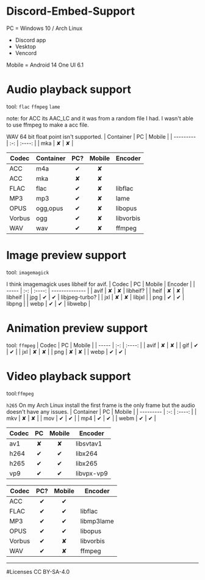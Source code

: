 # Discord-Embed-Support
PC = Windows 10 / Arch Linux
- Discord app
- Vesktop
- Vencord

Mobile = Android 14 One UI 6.1

# Audio playback support
tool: `flac` `ffmpeg` `lame` 

note: for ACC its AAC_LC and it was from a random file I had. I wasn't able to use ffmpeg to make a acc file.

WAV 64 bit float point isn't supported.
| Container | PC  | Mobile |
| --------- | :-: | :----: |
| mka       |  ✘  |   ✘    |

| Codec  | Container | PC? | Mobile | Encoder   |
| ------ | --------- | :-: | :----: | --------- |
| ACC    | m4a       |  ✔  |   ✘    |           |
| ACC    | mka       |  ✘  |   ✘    |           |
| FLAC   | flac      |  ✔  |   ✘    | libflac   |
| MP3    | mp3       |  ✔  |   ✘    | lame      |
| OPUS   | ogg,opus  |  ✔  |   ✘    | libopus   |
| Vorbus | ogg       |  ✔  |   ✘    | libvorbis |
| WAV    | wav       |  ✔  |   ✘    | ffmpeg    |

# Image preview support 
tool: `imagemagick`

I think imagemagick uses libheif for avif.
| Codec | PC  | Mobile | Encoder        |
| ----- | :-: | :----: | -------------- |
| avif  |  ✘  |   ✘    | libheif?       |
| heif  |  ✘  |   ✘    | libheif        |
| jpg   |  ✔  |   ✔    | libjpeg-turbo? |
| jxl   |  ✘  |   ✘    | libjxl         |
| png   |  ✔  |   ✔    | libpng         |
| webp  |  ✔  |   ✔    | libwebp        |

# Animation preview support
tool: `ffmpeg`
| Codec | PC  | Mobile |
| ----- | :-: | :----: |
| avif  |  ✘  |   ✘    |
| gif   |  ✔  |   ✔    |
| jxl   |  ✘  |   ✘    |
| png   |  ✘  |   ✘    |
| webp  |  ✔  |   ✔    |

# Video playback support
tool:`ffmpeg`

`h265` On my Arch Linux install the first frame is the only frame but the audio doesn't have any issues.
| Container | PC  | Mobile |
| --------- | :-: | :----: |
| mkv       |  ✘  |   ✘    |
| mov       |  ✔  |   ✔    |
| mp4       |  ✔  |   ✔    |
| webm      |  ✔  |   ✔    |

| Codec | PC  | Mobile | Encoder    |
| ----- | :-: | :----: | ---------- |
| av1   |  ✘  |   ✘    | libsvtav1  |
| h264  |  ✔  |   ✔    | libx264    |
| h265  |  ✔  |   ✔    | libx265    |
| vp9   |  ✔  |   ✔    | libvpx-vp9 |

| Codec  | PC? | Mobile | Encoder    |
| ------ | :-: | :----: | ---------- |
| ACC    |  ✔  |   ✔    |            |
| FLAC   |  ✔  |   ✔    | libflac    |
| MP3    |  ✔  |   ✔    | libmp3lame |
| OPUS   |  ✔  |   ✔    | libopus    |
| Vorbus |  ✔  |   ✘    | libvorbis  |
| WAV    |  ✔  |   ✘    | ffmpeg     |

---
#Licenses
CC BY-SA-4.0
